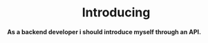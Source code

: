 <h1 align="center">Introducing</h1>

#### As a backend developer i should introduce myself through an **API**.

